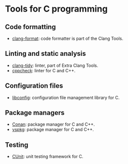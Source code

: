 # Tools for C programming


## Code formatting

* [clang-format](https://clang.llvm.org/docs/ClangFormat.html): code formatter
  is part of the Clang Tools.


## Linting and static analysis

* [clang-tidy](https://clang.llvm.org/extra/clang-tidy/): linter, part of Extra
  Clang Tools.
* [cppcheck](https://cppcheck.sourceforge.io/): linter for C and C++.


## Configuration files

* [libconfig](https://hyperrealm.github.io/libconfig/): configuration file
  management library for C.


## Package managers

* [Conan](https://conan.io/): package manager for C and C++.
* [vspkg](https://vcpkg.io/en/): package manager for C and C++.


## Testing

* [CUnit](https://cunit.sourceforge.net/): unit testing framework for C.
